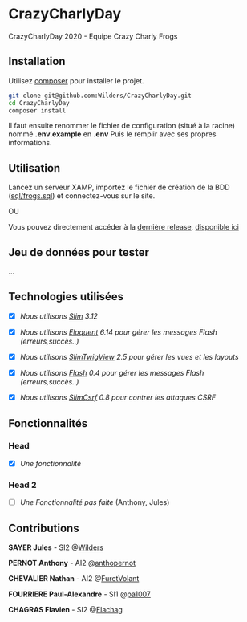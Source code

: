# CrazyCharlyDay

CrazyCharlyDay 2020 - Equipe Crazy Charly Frogs

## Installation

Utilisez [composer](https://getcomposer.org/) pour installer le projet.

```bash
git clone git@github.com:Wilders/CrazyCharlyDay.git
cd CrazyCharlyDay
composer install
```

Il faut ensuite renommer le fichier de configuration (situé à la racine) nommé **.env.example** en **.env**
Puis le remplir avec ses propres informations.

## Utilisation

Lancez un serveur XAMP, importez le fichier de création de la BDD ([sql/frogs.sql](https://github.com/Wilders/CrazyCharlyDay/blob/master/sql/frogs.sql)) et connectez-vous sur le site.

OU

Vous pouvez directement accéder à la [dernière release](https://github.com/Wilders/CrazyCharlyDay/releases/latest), [disponible ici](https://flachag.com)

## Jeu de données pour tester
...

## Technologies utilisées

- [x] *Nous utilisons [Slim](https://github.com/slimphp/Slim) 3.12*
- [x] *Nous utilisons [Eloquent](https://github.com/illuminate/database) 6.14 pour gérer les messages Flash (erreurs,succès..)*
- [x] *Nous utilisons [SlimTwigView](https://github.com/slimphp/Twig-View) 2.5 pour gérer les vues et les layouts*
- [x] *Nous utilisons [Flash](https://github.com/slimphp/Slim-Flash) 0.4 pour gérer les messages Flash (erreurs,succès..)*
- [x] *Nous utilisons [SlimCsrf](https://github.com/slimphp/Slim-Csrf) 0.8 pour contrer les attaques CSRF*



## Fonctionnalités

### Head

- [x] *Une fonctionnalité*

### Head 2
- [ ] *Une Fonctionnalité pas faite* (Anthony, Jules)

## Contributions
**SAYER Jules** - SI2 @[Wilders](https://github.com/Wilders/CrazyCharlyDay/commits?author=Wilders)

**PERNOT Anthony** - AI2 @[anthopernot](https://github.com/Wilders/CrazyCharlyDay/commits?author=anthopernot)

**CHEVALIER Nathan** - AI2 @[FuretVolant](https://github.com/Wilders/CrazyCharlyDay/commits?author=FuretVolant)

**FOURRIERE Paul-Alexandre** - SI1 @[pa1007](https://github.com/Wilders/CrazyCharlyDay/commits?author=pa1007)

**CHAGRAS Flavien** - SI2 @[Flachag](https://github.com/Wilders/CrazyCharlyDay/commits?author=Flachag)
